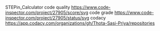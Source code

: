 STEPin_Calculator
code quality
https://www.code-inspector.com/project/27905/score/svg
code grade
https://www.code-inspector.com/project/27905/status/svg
codacy
https://app.codacy.com/organizations/gh/Thota-Sasi-Priya/repositories
